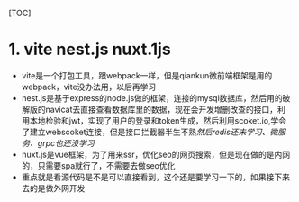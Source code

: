 [TOC]
# 1. vite nest.js nuxt.1js
 - vite是一个打包工具，跟webpack一样，但是qiankun微前端框架是用的webpack，vite没办法用，以后再学习  
 - nest.js是基于express的node.js做的框架，连接的mysql数据库，然后用的破解版的navicat去直接查看数据库里的数据，现在会开发增删改查的接口，利用本地检验和jwt，实现了用户的登录和token生成，然后利用scoket.io,学会了建立webscoket连接，但是接口拦截器半生不熟*然后redis还未学习、微服务、grpc也还没学习*
 - nuxt.js是vue框架，为了用来ssr，优化seo的网页搜索，但是现在做的是内网的，只需要spa就行了，不需要去做seo优化  
 - 重点就是看源代码是不是可以直接看到，这个还是要学习一下的，如果接下来去的是做外网开发

